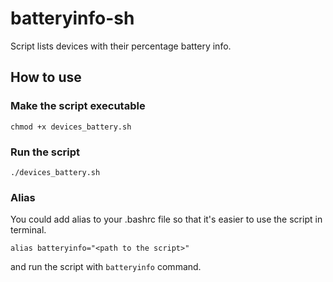 # batteryinfo-sh

Script lists devices with their percentage battery info.

## How to use

### Make the script executable

`chmod +x devices_battery.sh`

### Run the script

`./devices_battery.sh`

### Alias

You could add alias to your .bashrc file so that it's easier to use the script in terminal.

`alias batteryinfo="<path to the script>"`

and run the script with `batteryinfo` command.
